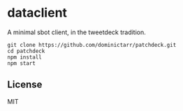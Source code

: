 # dataclient

A minimal sbot client, in the tweetdeck tradition.

```
git clone https://github.com/dominictarr/patchdeck.git
cd patchdeck
npm install
npm start
```


## License

MIT






